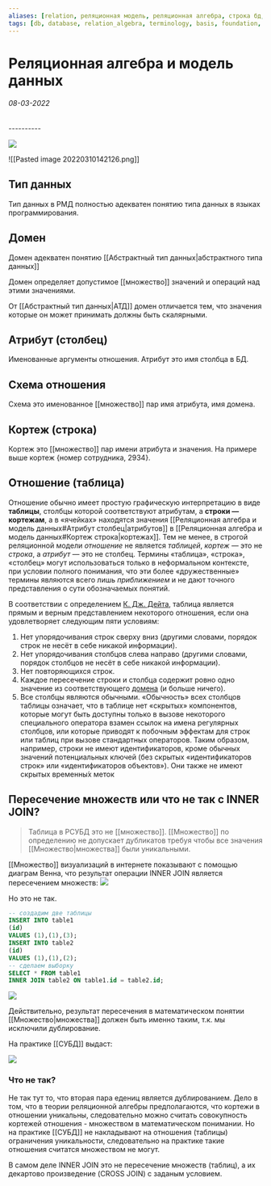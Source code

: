 ```yaml
---
aliases: [relation, реляционная модель, реляционная алгебра, строка бд, таблицы, таблица, кортеж, кортежа, кортежи, домен, домены, домена, тип данных, типа данных, типы данных, атрибут таблицы, кортежи, кортежей, отношении, отношения, отношениях]
tags: [db, database, relation_algebra, terminology, basis, foundation, set]
---
```

# Реляционная алгебра и модель данных
<h6>08-03-2022</h6>
----------

![](https://files.gitbook.com/v0/b/gitbook-x-prod.appspot.com/o/spaces%2Fi1Mb2UWbArGRW5ooFJbz%2Fuploads%2FAPeNdfkYIGhPdAG1032i%2Fimage.png?alt=media&token=e7b4de0f-902e-4639-98ee-7bed262133ab)

![[Pasted image 20220310142126.png]]

## Тип данных
Тип данных в РМД полностью адекватен понятию типа данных в языках программирования.

## Домен
Домен адекватен понятию [[Абстрактный тип данных|абстрактного типа данных]]

Домен определяет допустимое [[множество]] значений и операций над этими значениями.

От [[Абстрактный тип данных|АТД]] домен отличается тем, что значения которые он может принимать должны быть скалярными.

## Атрибут (столбец)
Именованные аргументы отношения. Атрибут это имя столбца в БД.

## Схема отношения

Схема это именованное [[множество]] пар имя атрибута, имя домена.

## Кортеж (строка)

Кортеж это [[множество]] пар имени атрибута и значения. На примере выше кортеж {номер сотрудника, 2934}.

## Отношение (таблица)
Отношение обычно имеет простую графическую интерпретацию в виде **таблицы**, столбцы которой соответствуют атрибутам, а **строки — кортежам**, а в «ячейках» находятся значения [[Реляционная алгебра и модель данных#Атрибут столбец|атрибутов]] в [[Реляционная алгебра и модель данных#Кортеж строка|кортежах]]. Тем не менее, в строгой реляционной модели _отношение_ не является _таблицей_, _кортеж_ — это не _строка_, а _атрибут_ — это не столбец. Термины «таблица», «строка», «столбец» могут использоваться только в неформальном контексте, при условии полного понимания, что эти более «дружественные» термины являются всего лишь _приближением_ и не дают точного представления о сути обозначаемых понятий.

В соответствии с определением [К. Дж. Дейта](https://ru.wikipedia.org/wiki/%D0%94%D0%B5%D0%B9%D1%82,_%D0%9A%D1%80%D0%B8%D1%81%D1%82%D0%BE%D1%84%D0%B5%D1%80 "Дейт, Кристофер"), таблица является прямым и верным представлением некоторого отношения, если она удовлетворяет следующим пяти условиям:

1.  Нет упорядочивания строк сверху вниз (другими словами, порядок строк не несёт в себе никакой информации).
2.  Нет упорядочивания столбцов слева направо (другими словами, порядок столбцов не несёт в себе никакой информации).
3.  Нет повторяющихся строк.
4.  Каждое пересечение строки и столбца содержит ровно одно значение из соответствующего [домена](https://ru.wikipedia.org/wiki/%D0%94%D0%BE%D0%BC%D0%B5%D0%BD_(%D0%B1%D0%B0%D0%B7%D1%8B_%D0%B4%D0%B0%D0%BD%D0%BD%D1%8B%D1%85) "Домен (базы данных)") (и больше ничего).
5.  Все столбцы являются обычными. «Обычность» всех столбцов таблицы означает, что в таблице нет «скрытых» компонентов, которые могут быть доступны только в вызове некоторого специального оператора взамен ссылок на имена регулярных столбцов, или которые приводят к побочным эффектам для строк или таблиц при вызове стандартных операторов. Таким образом, например, строки не имеют идентификаторов, кроме обычных значений потенциальных ключей (без скрытых «идентификаторов строк» или «идентификаторов объектов»). Они также не имеют скрытых временны́х меток



## Пересечение множеств или что не так с INNER JOIN?

>Таблица в РСУБД это не [[множество]]. [[Множество]] по определению не допускает дубликатов требуя чтобы все значения [[Множество|множества]] были уникальными.

[[Множество]] визуализаций в интернете показывают с помощью диаграм Венна, что результат операции INNER JOIN является пересечением множеств:
![](https://files.gitbook.com/v0/b/gitbook-x-prod.appspot.com/o/spaces%2Fi1Mb2UWbArGRW5ooFJbz%2Fuploads%2FIQ7dZPw5VqAQDtYjwf0N%2Fimage.png?alt=media&token=0ce70295-36cc-457a-b93f-10d0518ad7f8)

Но это не так.

```sql
-- создадим две таблицы
INSERT INTO table1
(id)
VALUES (1),(1),(3);
INSERT INTO table2
(id)
VALUES (1),(1),(2);
-- сделаем выборку
SELECT * FROM table1
INNER JOIN table2 ON table1.id = table2.id;
```

![](https://files.gitbook.com/v0/b/gitbook-x-prod.appspot.com/o/spaces%2Fi1Mb2UWbArGRW5ooFJbz%2Fuploads%2FGbz5ZiqeGPr3SnYC9Tuh%2Fimage.png?alt=media&token=45ce11aa-ec97-4ba4-a4d2-647ebf17cd60)

Действительно, результат пересечения в математическом понятии [[Множество|множества]] должен быть именно таким, т.к. мы исключили дублирование.

На практике [[СУБД]] выдаст:

![](https://files.gitbook.com/v0/b/gitbook-x-prod.appspot.com/o/spaces%2Fi1Mb2UWbArGRW5ooFJbz%2Fuploads%2FQN0FR8MOtBYeI65AjXzt%2Fimage.png?alt=media&token=9d3cb7f5-1a08-4c5e-b72d-30ee394949c4)

### Что не так?

Не так тут то, что вторая пара едениц является дублированием. Дело в том, что в теории реляционной алгебры предполагаются, что кортежи в отношении уникальны, следовательно можно считать совокупность кортежей отношения - множеством в математическом понимании. Но на практике [[СУБД]] не накладывают на отношения (таблицы) ограничения уникальности, следовательно на практике такие отношения считатся множеством не могут.

В самом деле INNER JOIN это не пересечение множеств (таблиц), а их декартово произведение (CROSS JOIN) с заданым условием.